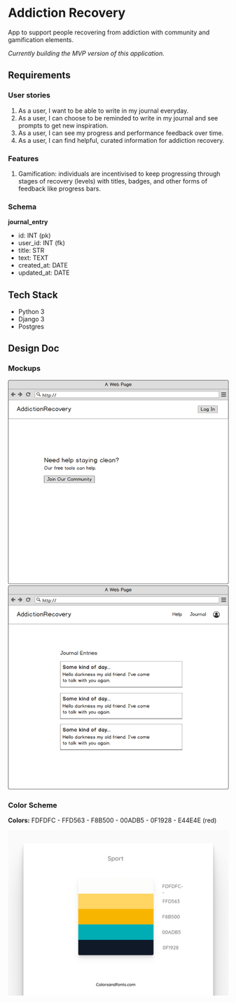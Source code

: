 # Addiction Recovery

App to support people recovering from addiction with community and gamification elements.

*Currently building the MVP version of this application.*

## Requirements

### User stories

1. As a user, I want to be able to write in my journal everyday.
1. As a user, I can choose to be reminded to write in my journal and see prompts to get new inspiration.
1. As a user, I can see my progress and performance feedback over time.
1. As a user, I can find helpful, curated information for addiction recovery.

### Features

1. Gamification: individuals are incentivised to keep progressing through stages of recovery (levels) with titles, badges, and other forms of feedback like progress bars.

### Schema

**journal_entry**

* id: INT (pk)
* user_id: INT (fk)
* title: STR
* text: TEXT
* created_at: DATE
* updated_at: DATE

## Tech Stack

* Python 3
* Django 3
* Postgres

## Design Doc

### Mockups

<img src="home_page.png" alt="home page">

<img src="user_dashboard.png" alt="user dashboard">

### Color Scheme

**Colors:**
FDFDFC - FFD563 - F8B500 - 00ADB5 - 0F1928 - E44E4E (red)

<img src="color_theme.png" alt="color theme">
